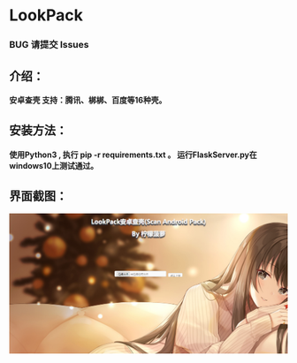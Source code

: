 # LookPack

### BUG 请提交 Issues

## 介绍： 

#### 安卓查壳  支持：腾讯、梆梆、百度等16种壳。

## 安装方法：

#### 使用Python3 , 执行 pip -r requirements.txt 。  运行FlaskServer.py在windows10上测试通过。

## 界面截图：

![image](./pics/jiemian.png)
